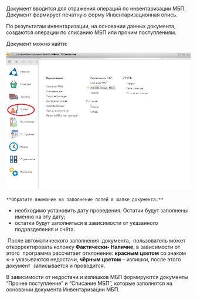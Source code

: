 Документ вводится для отражения операций по инвентаризации МБП. Документ формирует печатную форму Инвентаризационная опись.

По результатам инвентаризации, на основании данных документа, создаются операции по списанию МБП или прочим поступлениям.

Документ можно найти:

![](../img/2019_01_29_09_57_461.png)

`**Обратите внимание на заполнение полей в шапке документа:**`

*   необходимо установить дату проведения. Остатки будут заполнены именно на эту дату;
*   остатки будут заполняться в зависимости от указанного подразделения и счёта.

 После автоматического заполнения  документа,  пользователь может откорректировать колонку **Фактически- Наличие**, в зависимости от этого  программа рассчитает отклонение: **красным цветом** со знаком «-» указываются недостачи, **чёрным цветом** – излишки, после этого документ  записывается и проводится.

В зависимости от недостачи и излишков МБП формируются документы “Прочее поступление” и “Списание МБП”, которые заполнятся на основании документа Инвентаризации МБП.